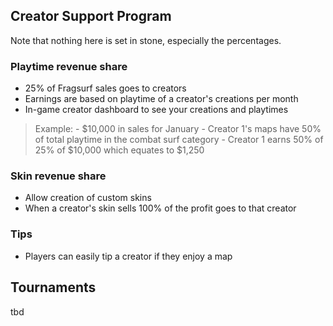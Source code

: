 


## Creator Support Program

Note that nothing here is set in stone, especially the percentages.


### Playtime revenue share

- 25% of Fragsurf sales goes to creators
- Earnings are based on playtime of a creator's creations per month
- In-game creator dashboard to see your creations and playtimes

>Example:
	- $10,000 in sales for January
	- Creator 1's maps have 50% of total playtime in the combat surf category
	- Creator 1 earns 50% of 25% of $10,000 which equates to $1,250


### Skin revenue share

- Allow creation of custom skins
- When a creator's skin sells 100% of the profit goes to that creator
### Tips

- Players can easily tip a creator if they enjoy a map

## Tournaments

tbd